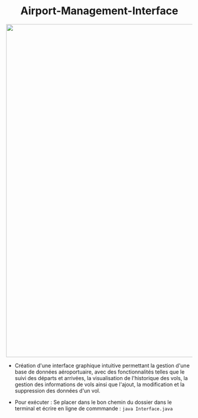 <h1 align="center"> Airport-Management-Interface </h1>

<p align="center">
<img width="900" src="https://user-images.githubusercontent.com/73723037/233782921-6eb63224-f8c4-4dc9-a4f3-a46a35077689.JPG">
</p>

- Création d'une interface graphique intuitive permettant la gestion d'une base de données aéroportuaire, avec des fonctionnalités telles que le suivi des départs et arrivées, la visualisation de l'historique des vols, la gestion des informations de vols ainsi que l'ajout, la modification et la suppression des données d'un vol.<br>

- Pour exécuter : Se placer dans le bon chemin du dossier dans le terminal et écrire en ligne de commmande : `java Interface.java`
